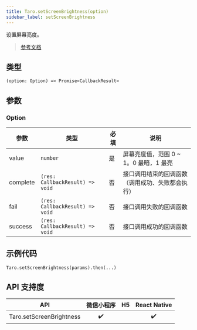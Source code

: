 ```yaml
---
title: Taro.setScreenBrightness(option)
sidebar_label: setScreenBrightness
---
```


设置屏幕亮度。

> [参考文档](https://developers.weixin.qq.com/miniprogram/dev/api/device/screen/wx.setScreenBrightness.html)

## 类型

```tsx
(option: Option) => Promise<CallbackResult>
```

## 参数

### Option

<table>
  <thead>
    <tr>
      <th>参数</th>
      <th>类型</th>
      <th style={{ textAlign: "center"}}>必填</th>
      <th>说明</th>
    </tr>
  </thead>
  <tbody>
    <tr>
      <td>value</td>
      <td><code>number</code></td>
      <td style={{ textAlign: "center"}}>是</td>
      <td>屏幕亮度值，范围 0 ~ 1。0 最暗，1 最亮</td>
    </tr>
    <tr>
      <td>complete</td>
      <td><code>(res: CallbackResult) =&gt; void</code></td>
      <td style={{ textAlign: "center"}}>否</td>
      <td>接口调用结束的回调函数（调用成功、失败都会执行）</td>
    </tr>
    <tr>
      <td>fail</td>
      <td><code>(res: CallbackResult) =&gt; void</code></td>
      <td style={{ textAlign: "center"}}>否</td>
      <td>接口调用失败的回调函数</td>
    </tr>
    <tr>
      <td>success</td>
      <td><code>(res: CallbackResult) =&gt; void</code></td>
      <td style={{ textAlign: "center"}}>否</td>
      <td>接口调用成功的回调函数</td>
    </tr>
  </tbody>
</table>

## 示例代码

```tsx
Taro.setScreenBrightness(params).then(...)
```

## API 支持度

|           API            | 微信小程序 | H5 | React Native |
|:------------------------:|:-----:|:--:|:------------:|
| Taro.setScreenBrightness |  ✔️   |    |      ✔️      |
